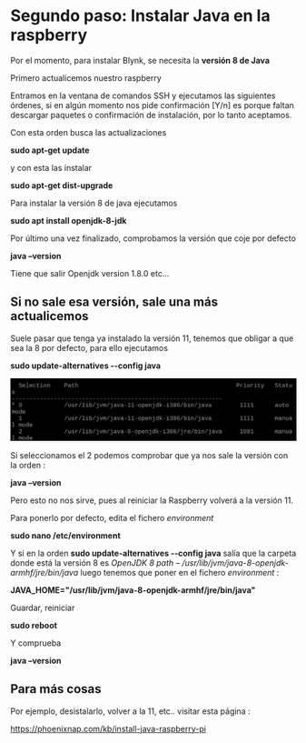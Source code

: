 # Segundo paso: Instalar Java en la raspberry

Por el momento, para instalar Blynk, se necesita la **versión 8 de Java**

Primero actualicemos nuestro raspberry

Entramos en la ventana de comandos SSH y ejecutamos las siguientes órdenes, si en algún momento nos pide confirmación [Y/n] es porque faltan descargar paquetes o confirmación de instalación, por lo tanto aceptamos.

Con esta orden busca las actualizaciones

**sudo apt-get update**

y con esta las instalar

**sudo apt-get dist-upgrade**

Para instalar la versión 8 de java ejecutamos

**sudo apt install openjdk-8-jdk**

Por último una vez finalizado, comprobamos la versión que coje por defecto

**java –version**

Tiene que salir
Openjdk version 1.8.0 etc...

## Si no sale esa versión, sale una más actualicemos

Suele pasar que tenga ya instalado la versión 11, tenemos que obligar a que sea la 8 por defecto, para ello ejecutamos

**sudo update-alternatives --config java**

![](/assets/avanzado5.jpg)

Si seleccionamos el 2 podemos comprobar que ya nos sale la versión con la orden :

**java –version**

Pero esto no nos sirve, pues al reiniciar la Raspberry volverá a la versión 11.

Para ponerlo por defecto, edita el fichero *environment*

**sudo nano /etc/environment**

Y si en la orden **sudo update-alternatives --config java** salía que la carpeta donde está la versión 8 es *OpenJDK 8 path – /usr/lib/jvm/java-8-openjdk-armhf/jre/bin/java*  luego tenemos que poner en el fichero *environment* :

**JAVA_HOME="/usr/lib/jvm/java-8-openjdk-armhf/jre/bin/java"**

Guardar, reiniciar

**sudo reboot**

Y comprueba

**java –version**

## Para más cosas

Por ejemplo, desistalarlo, volver a la 11, etc.. visitar esta página :

https://phoenixnap.com/kb/install-java-raspberry-pi
